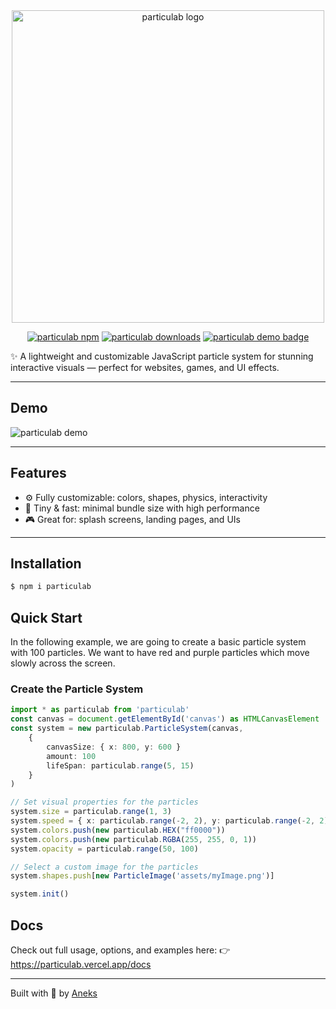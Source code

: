<div align="center">
    <a href="https://particulab.vercel.app">
        <picture>
            <source media="(prefers-color-scheme: dark)" srcset="https://particulab.vercel.app/_astro/logo.BdmdAPAp.png"/>
            <source media="(prefers-color-scheme: light)" srcset="https://particulab.vercel.app/_astro/logo-light.DbNBGWNZ.png"/>
            <img alt="particulab logo" src="https://particulab.vercel.app/_astro/logo.BdmdAPAp.png" width="500"/>
        </picture>
    </a>
    <br/>
    <p>
    	<a href="https://www.npmjs.com/package/particulab"><img src="https://img.shields.io/npm/v/particulab.svg" alt="particulab npm" /></a>
        <a href="https://www.npmjs.com/package/particulab"><img src="https://img.shields.io/npm/dt/particulab?color=brightgreen" alt="particulab downloads" /></a>
        <a href="https://particulab.vercel.app"><img src="https://img.shields.io/badge/Demo-Live-blue" alt="particulab demo badge" /></a>
    </p>
</div>

✨ A lightweight and customizable JavaScript particle system for stunning interactive visuals — perfect for websites, games, and UI effects.

---

## Demo

<img src="https://particulab.vercel.app/images/demo.gif" alt="particulab demo"/>

---

## Features

- ⚙️ Fully customizable: colors, shapes, physics, interactivity
- 🧠 Tiny & fast: minimal bundle size with high performance
- 🎮 Great for: splash screens, landing pages, and UIs

---

## Installation

```sh
$ npm i particulab
```

## Quick Start

In the following example, we are going to create a basic particle system with 100 particles. We want to have red and purple particles which move slowly across the screen.

### Create the Particle System
```ts
import * as particulab from 'particulab'
const canvas = document.getElementById('canvas') as HTMLCanvasElement
const system = new particulab.ParticleSystem(canvas, 
    {
        canvasSize: { x: 800, y: 600 }
        amount: 100
        lifeSpan: particulab.range(5, 15)
    }
)

// Set visual properties for the particles
system.size = particulab.range(1, 3)
system.speed = { x: particulab.range(-2, 2), y: particulab.range(-2, 2) }
system.colors.push(new particulab.HEX("ff0000"))
system.colors.push(new particulab.RGBA(255, 255, 0, 1))
system.opacity = particulab.range(50, 100)

// Select a custom image for the particles
system.shapes.push[new ParticleImage('assets/myImage.png')]

system.init()
```

## Docs

Check out full usage, options, and examples here:
👉 https://particulab.vercel.app/docs

---

Built with 🩵 by [Aneks](https://github.com/Aneks1)